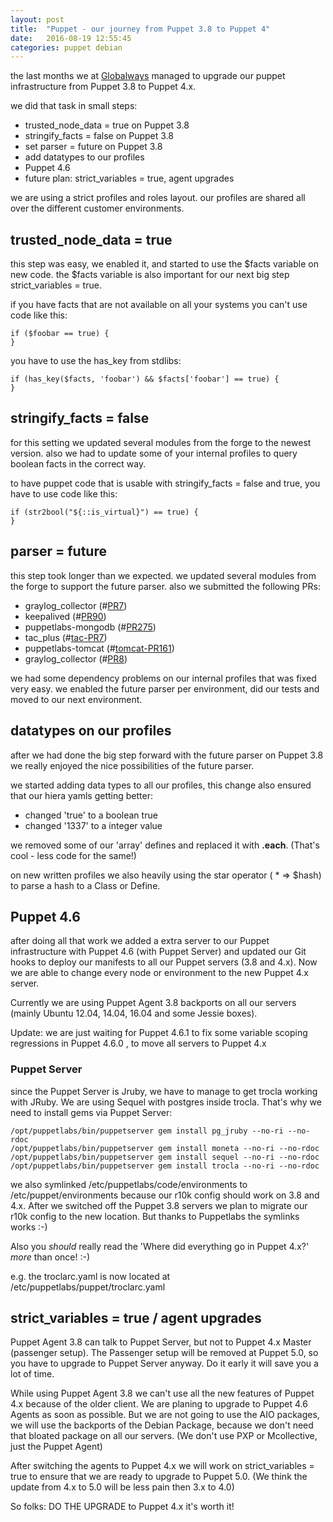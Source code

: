 ```yaml
---
layout: post
title:  "Puppet - our journey from Puppet 3.8 to Puppet 4"
date:   2016-08-19 12:55:45
categories: puppet debian
---
```

<p>the last months we at <a href="https://www.globalways.net">Globalways</a> managed to upgrade our puppet infrastructure from Puppet 3.8 to Puppet 4.x.</p>

<p>we did that task in small steps:</p>

<ul>
<li>trusted_node_data = true on Puppet 3.8</li>
<li>stringify_facts = false on Puppet 3.8</li>
<li>set parser = future on Puppet 3.8</li>
<li>add datatypes to our profiles</li>
<li>Puppet 4.6</li>
<li>future plan: strict_variables = true, agent upgrades</li>
</ul>

<p>we are using a strict profiles and roles layout. our profiles are shared all over the different customer environments.</p>

<h2>trusted_node_data = true</h2>

<p>this step was easy, we enabled it, and started to use the $facts variable on new code. the $facts variable is also
important for our next big step strict_variables = true.</p>

<p>if you have facts that are not available on all your systems you can&#39;t use code like this:</p>

<div class="highlight"><pre><code class="language-puppet" data-lang="puppet">if ($foobar == true) {
}</code></pre></div>

<p>you have to use the has_key from stdlibs:</p>

<div class="highlight"><pre><code class="language-puppet" data-lang="puppet">if (has_key($facts, &#39;foobar&#39;) &amp;&amp; $facts[&#39;foobar&#39;] == true) {
}</code></pre></div>

<h2>stringify_facts = false</h2>

<p>for this setting we updated several modules from the forge to the newest version. also we had to update some of your internal profiles
to query boolean facts in the correct way.</p>

<p>to have puppet code that is usable with stringify_facts = false and true, you have to use code like this:</p>

<div class="highlight"><pre><code class="language-puppet" data-lang="puppet">if (str2bool(&quot;${::is_virtual}&quot;) == true) {
}</code></pre></div>

<h2>parser = future</h2>

<p>this step took longer than we expected. we updated several modules from the forge to support the future parser. also we submitted the following PRs:</p>

<ul>
<li>graylog_collector (#<a href="https://github.com/joshbeard/puppet-graylog_collector/pull/7">PR7</a>)</li>
<li>keepalived (#<a href="https://github.com/arioch/puppet-keepalived/pull/90">PR90</a>)</li>
<li>puppetlabs-mongodb (#<a href="https://github.com/puppetlabs/puppetlabs-mongodb/pull/275">PR275</a>)</li>
<li>tac_plus (#<a href="https://github.com/fxcm/sethlyons-tac_plus/pull/7">tac-PR7</a>)</li>
<li>puppetlabs-tomcat (#<a href="https://github.com/puppetlabs/puppetlabs-tomcat/pull/161">tomcat-PR161</a>)</li>
<li>graylog_collector (#<a href="https://github.com/joshbeard/puppet-graylog_collector/pull/8">PR8</a>)</li>
</ul>

<p>we had some dependency problems on our internal profiles that was fixed very easy. we enabled the future parser per environment, did our tests and moved to
our next environment.</p>

<h2>datatypes on our profiles</h2>

<p>after we had done the big step forward with the future parser on Puppet 3.8 we really enjoyed the nice possibilities of the future parser.</p>

<p>we started adding data types to all our profiles, this change also ensured that our hiera yamls getting better:</p>

<ul>
<li>changed &#39;true&#39; to a boolean true</li>
<li>changed &#39;1337&#39; to a integer value</li>
</ul>

<p>we removed some of our &#39;array&#39; defines and replaced it with <strong>.each</strong>. (That&#39;s cool - less code for the same!)</p>

<p>on new written profiles we also heavily using the star operator ( * =&gt; $hash) to parse a hash to a Class or Define. </p>

<h2>Puppet 4.6</h2>

<p>after doing all that work we added a extra server to our Puppet infrastructure with Puppet 4.6 (with Puppet Server) and updated our Git hooks to deploy
our manifests to all our Puppet servers (3.8 and 4.x). Now we are able to change every node or environment to the new Puppet 4.x server.</p>

<p>Currently we are using Puppet Agent 3.8 backports on all our servers (mainly Ubuntu 12.04, 14.04, 16.04 and some Jessie boxes). </p>

<p>Update: we are just waiting for Puppet 4.6.1 to fix some variable scoping regressions in Puppet 4.6.0 , to move all servers to Puppet 4.x</p>

<h3>Puppet Server</h3>

<p>since the Puppet Server is Jruby, we have to manage to get trocla working with JRuby. We are using Sequel with postgres inside trocla. That&#39;s why we need to install
gems via Puppet Server:</p>

<div class="highlight"><pre><code class="language-trocla" data-lang="trocla">/opt/puppetlabs/bin/puppetserver gem install pg_jruby --no-ri --no-rdoc
/opt/puppetlabs/bin/puppetserver gem install moneta --no-ri --no-rdoc
/opt/puppetlabs/bin/puppetserver gem install sequel --no-ri --no-rdoc
/opt/puppetlabs/bin/puppetserver gem install trocla --no-ri --no-rdoc</code></pre></div>

<p>we also symlinked /etc/puppetlabs/code/environments to /etc/puppet/environments because our r10k config should work on 3.8 and 4.x. After we switched off the Puppet 3.8 servers we plan to
migrate our r10k config to the new location. But thanks to Puppetlabs the symlinks works :-)</p>

<p>Also you <em>should</em> really read the &#39;Where did everything go in Puppet 4.x?&#39; <em>more</em> than once! :-)</p>

<p>e.g. the troclarc.yaml is now located at /etc/puppetlabs/puppet/troclarc.yaml</p>

<h2>strict_variables = true / agent upgrades</h2>

<p>Puppet Agent 3.8 can talk to Puppet Server, but not to Puppet 4.x Master (passenger setup). The Passenger setup will be removed at Puppet 5.0, so you have to upgrade to
Puppet Server anyway. Do it early it will save you a lot of time. </p>

<p>While using Puppet Agent 3.8 we can&#39;t use all the new features of Puppet 4.x because of the older client. We are planing to upgrade to Puppet 4.6 Agents as soon as possible.
But we are not going to use the AIO packages, we will use the backports of the Debian Package, because we don&#39;t need that bloated package on all our servers. (We don&#39;t use PXP or Mcollective, just the Puppet Agent)</p>

<p>After switching the agents to Puppet 4.x we will work on strict_variables = true to ensure that we are ready to upgrade to Puppet 5.0. (We think the update from 4.x to 5.0 will
be less pain then 3.x to 4.0)</p>

<p>So folks: DO THE UPGRADE to Puppet 4.x it&#39;s worth it!</p>
